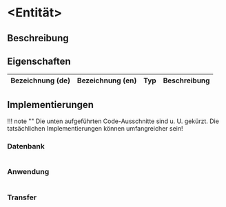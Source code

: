 # <Entität>

## Beschreibung



## Eigenschaften

| Bezeichnung (de) | Bezeichnung (en) | Typ  | Beschreibung  |
| ---------------- | ---------------- | ---- | ------------- |

## Implementierungen

!!! note ""
    Die unten aufgeführten Code-Ausschnitte sind u. U. gekürzt. Die tatsächlichen Implementierungen können umfangreicher sein!

### Datenbank

```sql

```

### Anwendung

```csharp

```

### Transfer

```js

```